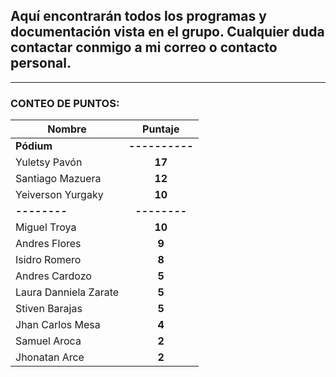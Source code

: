 ## Aquí encontrarán todos los programas y documentación vista en el grupo. Cualquier duda contactar conmigo a mi correo o contacto personal.

---

### **CONTEO DE PUNTOS**:

| Nombre                |    Puntaje     |
| --------------------- | :------------: |
| **Pódium**            | **----------** |
| Yuletsy Pavón         |     **17**     |
| Santiago Mazuera      |     **12**     |
| Yeiverson Yurgaky     |     **10**     |
| **--------**          |  **--------**  |
| Miguel Troya          |     **10**     |
| Andres Flores         |     **9**      |
| Isidro Romero         |     **8**      |
| Andres Cardozo        |     **5**      |
| Laura Danniela Zarate |     **5**      |
| Stiven Barajas        |     **5**      |
| Jhan Carlos Mesa      |     **4**      |
| Samuel Aroca          |     **2**      |
| Jhonatan Arce         |     **2**      |
